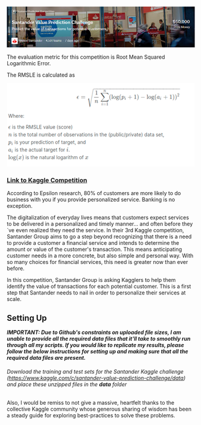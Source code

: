 ![](assets/bank-logo.png)

The evaluation metric for this competition is Root Mean Squared Logarithmic Error.

The RMSLE is calculated as

![](assets/d5a76db0.png)

### [Link to Kaggle Competition](https://www.kaggle.com/c/santander-value-prediction-challenge/overview)

According to Epsilon research, 80% of customers are more likely to do business with you if you provide personalized service. Banking is no exception.

The digitalization of everyday lives means that customers expect services to be delivered in a personalized and timely manner… and often before they´ve even realized they need the service. In their 3rd Kaggle competition, Santander Group aims to go a step beyond recognizing that there is a need to provide a customer a financial service and intends to determine the amount or value of the customer's transaction. This means anticipating customer needs in a more concrete, but also simple and personal way. With so many choices for financial services, this need is greater now than ever before.

In this competition, Santander Group is asking Kagglers to help them identify the value of transactions for each potential customer. This is a first step that Santander needs to nail in order to personalize their services at scale.

## Setting Up

**_IMPORTANT: Due to Github's constraints on uploaded file sizes, I am unable to provide all the required data files that it'll take to smoothly run through all my scripts. If you would like to replicate my results, please follow the below instructions for setting up and making sure that all the required data files are present._**

###### Download the training and test sets for the Santander Kaggle challenge (https://www.kaggle.com/c/santander-value-prediction-challenge/data) and place these unzipped files in the **data** folder

Also, I would be remiss to not give a massive, heartfelt thanks to the collective Kaggle community whose generous sharing of wisdom has been a steady guide for exploring best-practices to solve these problems.
